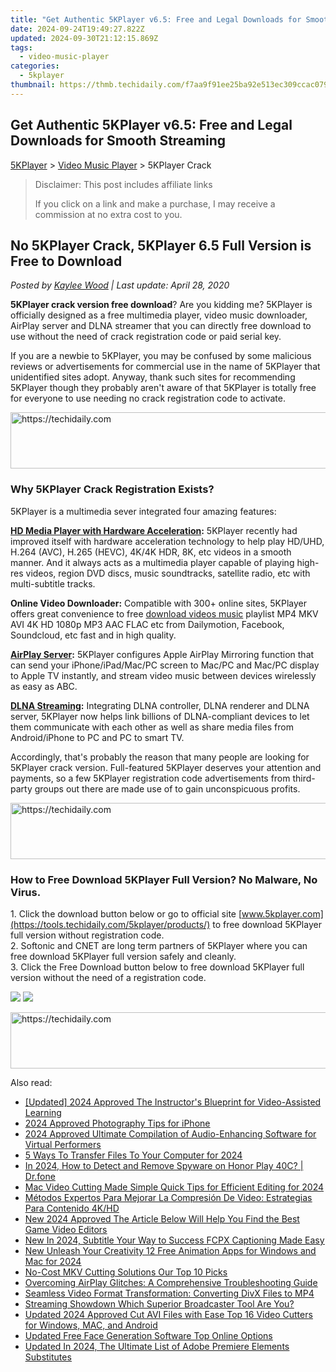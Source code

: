 ```yaml
---
title: "Get Authentic 5KPlayer v6.5: Free and Legal Downloads for Smooth Streaming"
date: 2024-09-24T19:49:27.822Z
updated: 2024-09-30T21:12:15.869Z
tags:
  - video-music-player
categories:
  - 5kplayer
thumbnail: https://thmb.techidaily.com/f7aa9f91ee25ba92e513ec309ccac0797742d37b71585737d9811b8df3523624.jpg
---
```


## Get Authentic 5KPlayer v6.5: Free and Legal Downloads for Smooth Streaming

[5KPlayer](https://tools.techidaily.com/5kplayer/products/) \> [Video Music Player](https://tools.techidaily.com/5kplayer/video-music-player/) \> 5KPlayer Crack

>  Disclaimer: This post includes affiliate links
>
>  If you click on a link and make a purchase, I may receive a commission at no extra cost to you.
>

## No 5KPlayer Crack, 5KPlayer 6.5 Full Version is Free to Download

 _Posted by [Kaylee Wood](https://www.quora.com/profile/Amanda-Hu-21) | Last update: April 28, 2020_

**5KPlayer crack version free download**? Are you kidding me? 5KPlayer is officially designed as a free multimedia player, video music downloader, AirPlay server and DLNA streamer that you can directly free download to use without the need of crack registration code or paid serial key.

If you are a newbie to 5KPlayer, you may be confused by some malicious reviews or advertisements for commercial use in the name of 5KPlayer that unidentified sites adopt. Anyway, thank such sites for recommending 5KPlayer though they probably aren't aware of that 5KPlayer is totally free for everyone to use needing no crack registration code to activate.

<!-- affiliate ads begin -->
<a href="https://appsumo.8odi.net/c/5597632/2037334/7443" target="_top" id="2037334">
  <img src="//a.impactradius-go.com/display-ad/7443-2037334" border="0" alt="https://techidaily.com" width="728" height="90"/>
</a>
<img height="0" width="0" src="https://appsumo.8odi.net/i/5597632/2037334/7443" style="position:absolute;visibility:hidden;" border="0" />
<!-- affiliate ads end -->

### Why 5KPlayer Crack Registration Exists?

5KPlayer is a multimedia sever integrated four amazing features: 

**[HD Media Player with Hardware Acceleration](https://tools.techidaily.com/5kplayer/video-music-player/):** 5KPlayer recently had improved itself with hardware acceleration technology to help play HD/UHD, H.264 (AVC), H.265 (HEVC), 4K/4K HDR, 8K, etc videos in a smooth manner. And it always acts as a multimedia player capable of playing high-res videos, region DVD discs, music soundtracks, satellite radio, etc with multi-subtitle tracks.

**Online Video Downloader:** Compatible with 300+ online sites, 5KPlayer offers great convenience to free [download videos music](https://tools.techidaily.com/5kplayer/youtube-download/) playlist MP4 MKV AVI 4K HD 1080p MP3 AAC FLAC etc from Dailymotion, Facebook, Soundcloud, etc fast and in high quality.

**[AirPlay Server](https://tools.techidaily.com/5kplayer/airplay/):** 5KPlayer configures Apple AirPlay Mirroring function that can send your iPhone/iPad/Mac/PC screen to Mac/PC and Mac/PC display to Apple TV instantly, and stream video music between devices wirelessly as easy as ABC. 

**[DLNA Streaming](https://tools.techidaily.com/5kplayer/dlna/):** Integrating DLNA controller, DLNA renderer and DLNA server, 5KPlayer now helps link billions of DLNA-compliant devices to let them communicate with each other as well as share media files from Android/iPhone to PC and PC to smart TV.

Accordingly, that's probably the reason that many people are looking for 5KPlayer crack version. Full-featured 5KPlayer deserves your attention and payments, so a few 5KPlayer registration code advertisements from third-party groups out there are made use of to gain unconspicuous profits.

<!-- affiliate ads begin -->
<a href="https://appsumo.8odi.net/c/5597632/2144274/7443" target="_top" id="2144274">
  <img src="//a.impactradius-go.com/display-ad/7443-2144274" border="0" alt="https://techidaily.com" width="600" height="90"/>
</a>
<img height="0" width="0" src="https://appsumo.8odi.net/i/5597632/2144274/7443" style="position:absolute;visibility:hidden;" border="0" />
<!-- affiliate ads end -->

### How to Free Download 5KPlayer Full Version? No Malware, No Virus.

1\. Click the download button below or go to official site [www.5kplayer.com](https://tools.techidaily.com/5kplayer/products/) to free download 5KPlayer full version without registration code.  
2\. Softonic and CNET are long term partners of 5KPlayer where you can free download 5KPlayer full version safely and cleanly.  
3\. Click the Free Download button below to free download 5KPlayer full version without the need of a registration code.

[![](https://www.5kplayer.com/video-music-player/../button/freedownwhitewin.png)](https://tools.techidaily.com/5kplayer/products/) [![](https://www.5kplayer.com/video-music-player/../button/freedownwhitemac.png)](https://tools.techidaily.com/5kplayer/products/)

<!-- affiliate ads begin -->
<a href="https://appsumo.8odi.net/c/5597632/2043603/7443" target="_top" id="2043603">
  <img src="//a.impactradius-go.com/display-ad/7443-2043603" border="0" alt="https://techidaily.com" width="728" height="90"/>
</a>
<img height="0" width="0" src="https://appsumo.8odi.net/i/5597632/2043603/7443" style="position:absolute;visibility:hidden;" border="0" />
<!-- affiliate ads end -->

<ins class="adsbygoogle"
     style="display:block"
     data-ad-format="autorelaxed"
     data-ad-client="ca-pub-7571918770474297"
     data-ad-slot="1223367746"></ins>

<ins class="adsbygoogle"
     style="display:block"
     data-ad-client="ca-pub-7571918770474297"
     data-ad-slot="8358498916"
     data-ad-format="auto"
     data-full-width-responsive="true"></ins>

<span class="atpl-alsoreadstyle">Also read:</span>
<div><ul>
<li><a href="https://fox-friendly.techidaily.com/updated-2024-approved-the-instructors-blueprint-for-video-assisted-learning/"><u>[Updated] 2024 Approved The Instructor's Blueprint for Video-Assisted Learning</u></a></li>
<li><a href="https://fox-boxes.techidaily.com/2024-approved-photography-tips-for-iphone/"><u>2024 Approved Photography Tips for iPhone</u></a></li>
<li><a href="https://article-knowledge.techidaily.com/2024-approved-ultimate-compilation-of-audio-enhancing-software-for-virtual-performers/"><u>2024 Approved Ultimate Compilation of Audio-Enhancing Software for Virtual Performers</u></a></li>
<li><a href="https://fox-friendly.techidaily.com/5-ways-to-transfer-files-to-your-computer-for-2024/"><u>5 Ways To Transfer Files To Your Computer for 2024</u></a></li>
<li><a href="https://android-location-track.techidaily.com/in-2024-how-to-detect-and-remove-spyware-on-honor-play-40c-drfone-by-drfone-virtual-android/"><u>In 2024, How to Detect and Remove Spyware on Honor Play 40C? | Dr.fone</u></a></li>
<li><a href="https://video-ai-editor.techidaily.com/mac-video-cutting-made-simple-quick-tips-for-efficient-editing-for-2024/"><u>Mac Video Cutting Made Simple Quick Tips for Efficient Editing for 2024</u></a></li>
<li><a href="https://some-knowledge.techidaily.com/metodos-expertos-para-mejorar-la-compresion-de-video-estrategias-para-contenido-4khd/"><u>Métodos Expertos Para Mejorar La Compresión De Video: Estrategias Para Contenido 4K/HD</u></a></li>
<li><a href="https://video-ai-editor.techidaily.com/new-2024-approved-the-article-below-will-help-you-find-the-best-game-video-editors/"><u>New 2024 Approved The Article Below Will Help You Find the Best Game Video Editors</u></a></li>
<li><a href="https://video-ai-editor.techidaily.com/new-in-2024-subtitle-your-way-to-success-fcpx-captioning-made-easy/"><u>New In 2024, Subtitle Your Way to Success FCPX Captioning Made Easy</u></a></li>
<li><a href="https://video-ai-editor.techidaily.com/new-unleash-your-creativity-12-free-animation-apps-for-windows-and-mac-for-2024/"><u>New Unleash Your Creativity 12 Free Animation Apps for Windows and Mac for 2024</u></a></li>
<li><a href="https://video-ai-editor.techidaily.com/no-cost-mkv-cutting-solutions-our-top-10-picks/"><u>No-Cost MKV Cutting Solutions Our Top 10 Picks</u></a></li>
<li><a href="https://fox-that.techidaily.com/overcoming-airplay-glitches-a-comprehensive-troubleshooting-guide/"><u>Overcoming AirPlay Glitches: A Comprehensive Troubleshooting Guide</u></a></li>
<li><a href="https://discover-guides.techidaily.com/seamless-video-format-transformation-converting-divx-files-to-mp4/"><u>Seamless Video Format Transformation: Converting DivX Files to MP4</u></a></li>
<li><a href="https://extra-resources.techidaily.com/streaming-showdown-which-superior-broadcaster-tool-are-you/"><u>Streaming Showdown Which Superior Broadcaster Tool Are You?</u></a></li>
<li><a href="https://video-ai-editor.techidaily.com/updated-2024-approved-cut-avi-files-with-ease-top-16-video-cutters-for-windows-mac-and-android/"><u>Updated 2024 Approved Cut AVI Files with Ease Top 16 Video Cutters for Windows, MAC, and Android</u></a></li>
<li><a href="https://video-ai-editor.techidaily.com/updated-free-face-generation-software-top-online-options/"><u>Updated Free Face Generation Software Top Online Options</u></a></li>
<li><a href="https://video-ai-editor.techidaily.com/updated-in-2024-the-ultimate-list-of-adobe-premiere-elements-substitutes/"><u>Updated In 2024, The Ultimate List of Adobe Premiere Elements Substitutes</u></a></li>
</ul></div>

